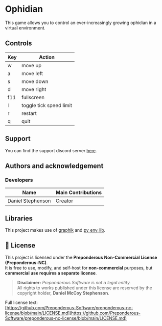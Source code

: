 # Ophidian
This game allows you to control an ever-increasingly growing ophidian in a virtual environment. 

## Controls
Key | Action
------------ | -------------
w | move up
a | move left
s | move down
d | move right
f11 | fullscreen
l | toggle tick speed limit
r | restart
q | quit

## Support
You can find the support discord server [here](https://discord.gg/49J4RHQxhy).

## Authors and acknowledgement
### Developers
Name | Main Contributions
------------ | -------------
Daniel Stephenson | Creator

## Libraries
This project makes use of [graphik](https://github.com/Preponderous-Software/graphik) and [py_env_lib](https://github.com/Preponderous-Software/py_env_lib).

## 📄 License

This project is licensed under the **Preponderous Non-Commercial License (Preponderous-NC)**.  
It is free to use, modify, and self-host for **non-commercial** purposes, but **commercial use requires a separate license**.

> **Disclaimer:** *Preponderous Software is not a legal entity.*  
> All rights to works published under this license are reserved by the copyright holder, **Daniel McCoy Stephenson**.

Full license text:  
[https://github.com/Preponderous-Software/preponderous-nc-license/blob/main/LICENSE.md](https://github.com/Preponderous-Software/preponderous-nc-license/blob/main/LICENSE.md)
